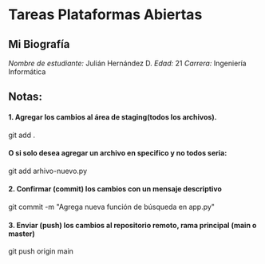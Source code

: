# Tareas Plataformas Abiertas

## Mi Biografía
*Nombre de estudiante:* Julián Hernández D.
*Edad:* 21
*Carrera:* Ingeniería Informática

## Notas:
#### 1. Agregar los cambios al área de staging(todos los archivos).
git add .
#### O si solo desea agregar un archivo en specifico y no todos seria:
git add arhivo-nuevo.py

#### 2. Confirmar (commit) los cambios con un mensaje descriptivo
git commit -m "Agrega nueva función de búsqueda en app.py"

#### 3. Enviar (push) los cambios al repositorio remoto, rama principal (main o master)
git push origin main
